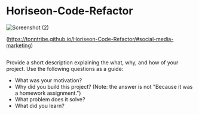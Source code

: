 # Horiseon-Code-Refactor

![Screenshot (2)](https://user-images.githubusercontent.com/127579030/227125098-d7a4269a-064f-4b91-bf05-2f9cbd1d1c06.png)

(https://tonntribe.github.io/Horiseon-Code-Refactor/#social-media-marketing)

## 

Provide a short description explaining the what, why, and how of your project. Use the following questions as a guide:

- What was your motivation?
- Why did you build this project? (Note: the answer is not "Because it was a homework assignment.")
- What problem does it solve?
- What did you learn?
